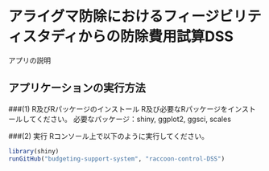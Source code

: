 # アライグマ防除におけるフィージビリティスタディからの防除費用試算DSS
アプリの説明

## アプリケーションの実行方法

###(1) R及びRパッケージのインストール
R及び必要なRパッケージをインストールしてください。
必要なパッケージ：shiny, ggplot2, ggsci, scales

###(2) 実行
Rコンソール上で以下のように実行してください。
```R
library(shiny)
runGitHub("budgeting-support-system", "raccoon-control-DSS")
```
